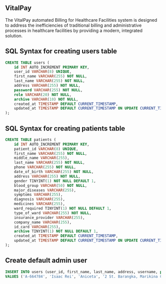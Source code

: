 ## VitalPay

The VitalPay automated Billing for Healthcare Facilities system is designed to address the inefficiencies of traditional billing and administrative processes in healthcare facilities by providing a modern, integrated solution.

## SQL Syntax for creating users table

```sql
CREATE TABLE users (
    id INT AUTO_INCREMENT PRIMARY KEY,
    user_id VARCHAR(8) UNIQUE,
    first_name VARCHAR(255) NOT NULL,
    last_name VARCHAR(255) NOT NULL,
    address VARCHAR(255) NOT NULL,
    password VARCHAR(255) NOT NULL,
    role VARCHAR(20) NOT NULL,
    archive VARCHAR(10) NOT NULL,
    created_at TIMESTAMP DEFAULT CURRENT_TIMESTAMP,
    updated_at TIMESTAMP DEFAULT CURRENT_TIMESTAMP ON UPDATE CURRENT_TIMESTAMP
);
```

## SQL Syntax for creating patients table

```sql
CREATE TABLE patients (
    id INT AUTO_INCREMENT PRIMARY KEY,
    patient_id VARCHAR(8) UNIQUE,
    first_name VARCHAR(255) NOT NULL,
    middle_name VARCHAR(255),
    last_name VARCHAR(255) NOT NULL,
    phone VARCHAR(255) NOT NULL,
    date_of_birth VARCHAR(255) NOT NULL,
    address VARCHAR(255) NOT NULL,
    gender TINYINT(1) NOT NULL DEFAULT 1,
    blood_group VARCHAR(50) NOT NULL,
    major_diseases VARCHAR(255),
    symptoms VARCHAR(255),
    diagnosis VARCHAR(255),
    medicines VARCHAR(255),
    ward_required TINYINT(1) NOT NULL DEFAULT 1,
    type_of_ward VARCHAR(255) NOT NULL,
    insurance_provider VARCHAR(255),
    company_name VARCHAR(255),
    id_card VARCHAR(255),
    archive TINYINT(1) NOT NULL DEFAULT 1,
    created_at TIMESTAMP DEFAULT CURRENT_TIMESTAMP,
    updated_at TIMESTAMP DEFAULT CURRENT_TIMESTAMP ON UPDATE CURRENT_TIMESTAMP
);
```

## Create default admin user

```sql
INSERT INTO users (user_id, first_name, last_name, address, username, password, role, archive)
VALUES ('A-664784', 'Isaac Rei', 'Aniceta', '2 St. Barangka, Marikina City', 'admin123', 'Admin', 'no');
```
